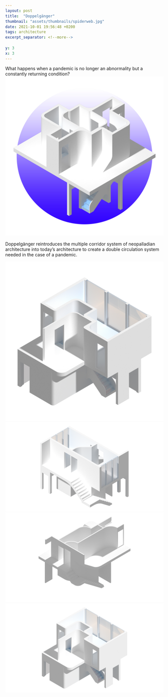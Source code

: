 ```yaml
---
layout: post
title:  "Doppelgänger"
thumbnail: "assets/thumbnails/spiderweb.jpg"
date: 2021-10-01 19:56:48 +0200
tags: architecture
excerpt_separator: <!--more-->

y: 3
x: 3
---
```


What happens when a pandemic is no longer an abnormality but a constantly returning condition?
![doppelgänger](/assets/images/doppelgang1.jpg "doppelgänger")

Doppelgänger reintroduces the multiple corridor system of neopalladian architecture into today’s architecture to create a double circulation system needed in the case of a pandemic.

![doppelgänger](/assets/images/doppelgang2.jpg "doppelgänger")
![doppelgänger](/assets/images/doppelgang3.png "doppelgänger")
![doppelgänger](/assets/images/doppelgang4.png "doppelgänger")
![doppelgänger](/assets/images/doppelgang5.png "doppelgänger")
